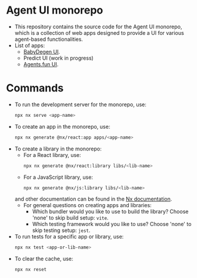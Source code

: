 # Agent UI monorepo

- This repository contains the source code for the Agent UI monorepo, which is a collection of web apps designed to provide a UI for various agent-based functionalities.
- List of apps:
  - [BabyDegen UI](apps/babydegen-ui/README.md).
  - Predict UI (work in progress)
  - [Agents.fun UI](apps/agentsfun-ui/README.md).

# Commands 

- To run the development server for the monorepo, use:
  ```bash
  npx nx serve <app-name>
  ```
- To create an app in the monorepo, use:
  ```bash
  npx nx generate @nx/react:app apps/<app-name>
  ```
- To create a library in the monorepo:
  - For a React library, use:
    ```bash
    npx nx generate @nx/react:library libs/<lib-name>
    ```
  - For a JavaScript library, use:
    ```bash
    npx nx generate @nx/js:library libs/<lib-name>
    ```
  and other documentation can be found in the [Nx documentation](https://nx.dev/features/generate-code#generate-code).
  - For general questions on creating apps and libraries:
    - Which bundler would you like to use to build the library? Choose 'none' to skip build setup: `vite`.
    - Which testing framework would you like to use? Choose 'none' to skip testing setup: `jest`.
- To run tests for a specific app or library, use:
  ```bash
  npx nx test <app-or-lib-name>
  ```
- To clear the cache, use:
  ```bash
  npx nx reset
  ```